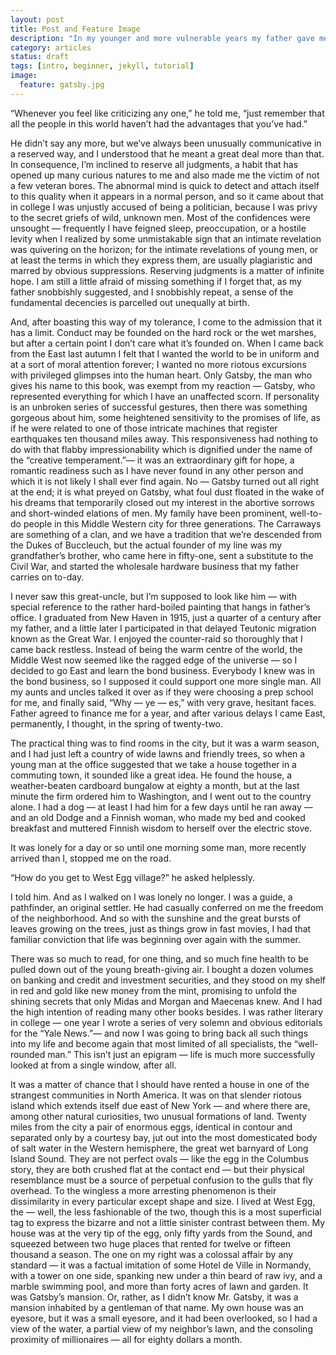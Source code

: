 ```yaml
---
layout: post
title: Post and Feature Image
description: "In my younger and more vulnerable years my father gave me some advice that I’ve been turning over in my mind ever since."
category: articles
status: draft
tags: [intro, beginner, jekyll, tutorial]
image:
  feature: gatsby.jpg
---
```


“Whenever you feel like criticizing any one,” he told me, “just remember that all the people in this world haven’t had the advantages that you’ve had.”

He didn’t say any more, but we’ve always been unusually communicative in a reserved way, and I understood that he meant a great deal more than that. In consequence, I’m inclined to reserve all judgments, a habit that has opened up many curious natures to me and also made me the victim of not a few veteran bores. The abnormal mind is quick to detect and attach itself to this quality when it appears in a normal person, and so it came about that in college I was unjustly accused of being a politician, because I was privy to the secret griefs of wild, unknown men. Most of the confidences were unsought — frequently I have feigned sleep, preoccupation, or a hostile levity when I realized by some unmistakable sign that an intimate revelation was quivering on the horizon; for the intimate revelations of young men, or at least the terms in which they express them, are usually plagiaristic and marred by obvious suppressions. Reserving judgments is a matter of infinite hope. I am still a little afraid of missing something if I forget that, as my father snobbishly suggested, and I snobbishly repeat, a sense of the fundamental decencies is parcelled out unequally at birth.

And, after boasting this way of my tolerance, I come to the admission that it has a limit. Conduct may be founded on the hard rock or the wet marshes, but after a certain point I don’t care what it’s founded on. When I came back from the East last autumn I felt that I wanted the world to be in uniform and at a sort of moral attention forever; I wanted no more riotous excursions with privileged glimpses into the human heart. Only Gatsby, the man who gives his name to this book, was exempt from my reaction — Gatsby, who represented everything for which I have an unaffected scorn. If personality is an unbroken series of successful gestures, then there was something gorgeous about him, some heightened sensitivity to the promises of life, as if he were related to one of those intricate machines that register earthquakes ten thousand miles away. This responsiveness had nothing to do with that flabby impressionability which is dignified under the name of the “creative temperament.”— it was an extraordinary gift for hope, a romantic readiness such as I have never found in any other person and which it is not likely I shall ever find again. No — Gatsby turned out all right at the end; it is what preyed on Gatsby, what foul dust floated in the wake of his dreams that temporarily closed out my interest in the abortive sorrows and short-winded elations of men.
My family have been prominent, well-to-do people in this Middle Western city for three generations. The Carraways are something of a clan, and we have a tradition that we’re descended from the Dukes of Buccleuch, but the actual founder of my line was my grandfather’s brother, who came here in fifty-one, sent a substitute to the Civil War, and started the wholesale hardware business that my father carries on to-day.

I never saw this great-uncle, but I’m supposed to look like him — with special reference to the rather hard-boiled painting that hangs in father’s office. I graduated from New Haven in 1915, just a quarter of a century after my father, and a little later I participated in that delayed Teutonic migration known as the Great War. I enjoyed the counter-raid so thoroughly that I came back restless. Instead of being the warm centre of the world, the Middle West now seemed like the ragged edge of the universe — so I decided to go East and learn the bond business. Everybody I knew was in the bond business, so I supposed it could support one more single man. All my aunts and uncles talked it over as if they were choosing a prep school for me, and finally said, “Why — ye — es,” with very grave, hesitant faces. Father agreed to finance me for a year, and after various delays I came East, permanently, I thought, in the spring of twenty-two.

The practical thing was to find rooms in the city, but it was a warm season, and I had just left a country of wide lawns and friendly trees, so when a young man at the office suggested that we take a house together in a commuting town, it sounded like a great idea. He found the house, a weather-beaten cardboard bungalow at eighty a month, but at the last minute the firm ordered him to Washington, and I went out to the country alone. I had a dog — at least I had him for a few days until he ran away — and an old Dodge and a Finnish woman, who made my bed and cooked breakfast and muttered Finnish wisdom to herself over the electric stove.

It was lonely for a day or so until one morning some man, more recently arrived than I, stopped me on the road.

“How do you get to West Egg village?” he asked helplessly.

I told him. And as I walked on I was lonely no longer. I was a guide, a pathfinder, an original settler. He had casually conferred on me the freedom of the neighborhood.
And so with the sunshine and the great bursts of leaves growing on the trees, just as things grow in fast movies, I had that familiar conviction that life was beginning over again with the summer.

There was so much to read, for one thing, and so much fine health to be pulled down out of the young breath-giving air. I bought a dozen volumes on banking and credit and investment securities, and they stood on my shelf in red and gold like new money from the mint, promising to unfold the shining secrets that only Midas and Morgan and Maecenas knew. And I had the high intention of reading many other books besides. I was rather literary in college — one year I wrote a series of very solemn and obvious editorials for the “Yale News.”— and now I was going to bring back all such things into my life and become again that most limited of all specialists, the “well-rounded man.” This isn’t just an epigram — life is much more successfully looked at from a single window, after all.

It was a matter of chance that I should have rented a house in one of the strangest communities in North America. It was on that slender riotous island which extends itself due east of New York — and where there are, among other natural curiosities, two unusual formations of land. Twenty miles from the city a pair of enormous eggs, identical in contour and separated only by a courtesy bay, jut out into the most domesticated body of salt water in the Western hemisphere, the great wet barnyard of Long Island Sound. They are not perfect ovals — like the egg in the Columbus story, they are both crushed flat at the contact end — but their physical resemblance must be a source of perpetual confusion to the gulls that fly overhead. To the wingless a more arresting phenomenon is their dissimilarity in every particular except shape and size.
I lived at West Egg, the — well, the less fashionable of the two, though this is a most superficial tag to express the bizarre and not a little sinister contrast between them. My house was at the very tip of the egg, only fifty yards from the Sound, and squeezed between two huge places that rented for twelve or fifteen thousand a season. The one on my right was a colossal affair by any standard — it was a factual imitation of some Hotel de Ville in Normandy, with a tower on one side, spanking new under a thin beard of raw ivy, and a marble swimming pool, and more than forty acres of lawn and garden. It was Gatsby’s mansion. Or, rather, as I didn’t know Mr. Gatsby, it was a mansion inhabited by a gentleman of that name. My own house was an eyesore, but it was a small eyesore, and it had been overlooked, so I had a view of the water, a partial view of my neighbor’s lawn, and the consoling proximity of millionaires — all for eighty dollars a month.
